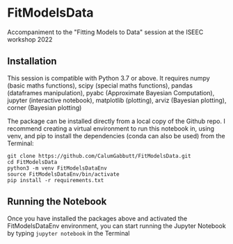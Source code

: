 # FitModelsData
Accompaniment to the "Fitting Models to Data" session at the ISEEC workshop 2022

## Installation

This session is compatible with Python 3.7 or above. It requires numpy (basic maths functions), scipy (special maths functions), pandas (dataframes manipulation), pyabc (Approximate Bayesian Computation), jupyter (interactive notebook), matplotlib (plotting), arviz (Bayesian plotting), corner (Bayesian plotting)

The package can be installed directly from a local copy of the Github repo. I recommend creating a virtual environment to run this notebook in, using venv, and pip to install the dependencies (conda can also be used) from the Terminal:

```
git clone https://github.com/CalumGabbutt/FitModelsData.git
cd FitModelsData
python3 -m venv FitModelsDataEnv
source FitModelsDataEnv/bin/activate
pip install -r requirements.txt
```

## Running the Notebook

Once you have installed the packages above and activated the FitModelsDataEnv environment, you can start running the Jupyter Notebook by typing ```jupyter notebook``` in the Terminal
